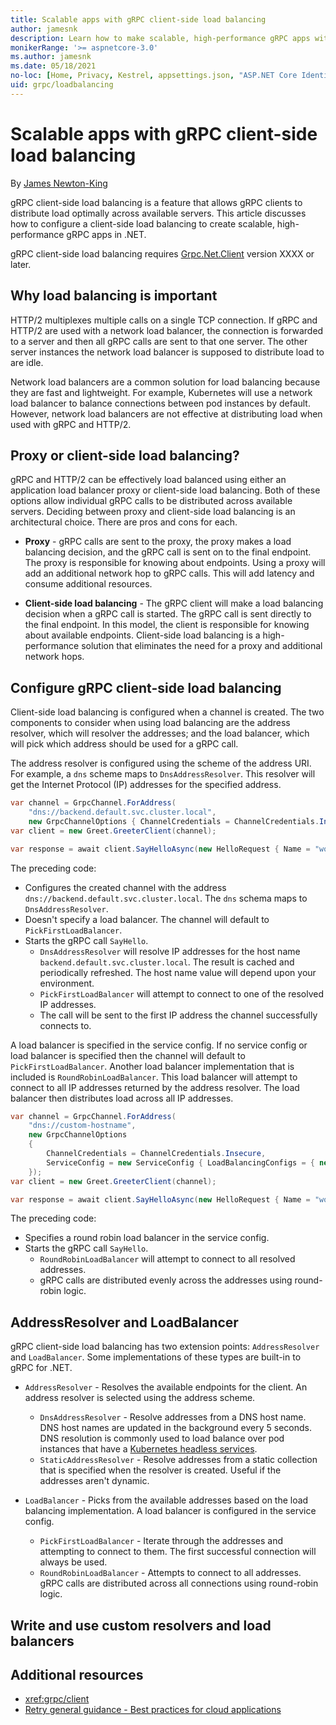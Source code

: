 ```yaml
---
title: Scalable apps with gRPC client-side load balancing
author: jamesnk
description: Learn how to make scalable, high-performance gRPC apps with client-side load balancing in .NET.
monikerRange: '>= aspnetcore-3.0'
ms.author: jamesnk
ms.date: 05/18/2021
no-loc: [Home, Privacy, Kestrel, appsettings.json, "ASP.NET Core Identity", cookie, Cookie, Blazor, "Blazor Server", "Blazor WebAssembly", "Identity", "Let's Encrypt", Razor, SignalR]
uid: grpc/loadbalancing
---
```

# Scalable apps with gRPC client-side load balancing

By [James Newton-King](https://twitter.com/jamesnk)

gRPC client-side load balancing is a feature that allows gRPC clients to distribute load optimally across available servers. This article discusses how to configure a client-side load balancing to create scalable, high-performance gRPC apps in .NET.

gRPC client-side load balancing requires [Grpc.Net.Client](https://www.nuget.org/packages/Grpc.Net.Client) version XXXX or later.

## Why load balancing is important

HTTP/2 multiplexes multiple calls on a single TCP connection. If gRPC and HTTP/2 are used with a network load balancer, the connection is forwarded to a server and then all gRPC calls are sent to that one server. The other server instances the network load balancer is supposed to distribute load to are idle.

Network load balancers are a common solution for load balancing because they are fast and lightweight. For example, Kubernetes will use a network load balancer to balance connections between pod instances by default. However, network load balancers are not effective at distributing load when used with gRPC and HTTP/2.

## Proxy or client-side load balancing?

gRPC and HTTP/2 can be effectively load balanced using either an application load balancer proxy or client-side load balancing. Both of these options allow individual gRPC calls to be distributed across available servers. Deciding between proxy and client-side load balancing is an architectural choice. There are pros and cons for each.

* **Proxy** - gRPC calls are sent to the proxy, the proxy makes a load balancing decision, and the gRPC call is sent on to the final endpoint. The proxy is responsible for knowing about endpoints. Using a proxy will add an additional network hop to gRPC calls. This will add latency and consume additional resources.

* **Client-side load balancing** - The gRPC client will make a load balancing decision when a gRPC call is started. The gRPC call is sent directly to the final endpoint. In this model, the client is responsible for knowing about available endpoints. Client-side load balancing is a high-performance solution that eliminates the need for a proxy and additional network hops.

## Configure gRPC client-side load balancing

Client-side load balancing is configured when a channel is created. The two components to consider when using load balancing are the address resolver, which will resolver the addresses; and the load balancer, which will pick which address should be used for a gRPC call.

The address resolver is configured using the scheme of the address URI. For example, a `dns` scheme maps to `DnsAddressResolver`. This resolver will get the Internet Protocol (IP) addresses for the specified address.

```csharp
var channel = GrpcChannel.ForAddress(
    "dns://backend.default.svc.cluster.local",
    new GrpcChannelOptions { ChannelCredentials = ChannelCredentials.Insecure });
var client = new Greet.GreeterClient(channel);

var response = await client.SayHelloAsync(new HelloRequest { Name = "world" });
```

The preceding code:

* Configures the created channel with the address `dns://backend.default.svc.cluster.local`. The `dns` schema maps to `DnsAddressResolver`.
* Doesn't specify a load balancer. The channel will default to `PickFirstLoadBalancer`.
* Starts the gRPC call `SayHello`.
  * `DnsAddressResolver` will resolve IP addresses for the host name `backend.default.svc.cluster.local`. The result is cached and periodically refreshed. The host name value will depend upon your environment.
  * `PickFirstLoadBalancer` will attempt to connect to one of the resolved IP addresses.
  * The call will be sent to the first IP address the channel successfully connects to.

A load balancer is specified in the service config. If no service config or load balancer is specified then the channel will default to `PickFirstLoadBalancer`. Another load balancer implementation that is included is `RoundRobinLoadBalancer`. This load balancer will attempt to connect to all IP addresses returned by the address resolver. The load balancer then distributes load across all IP addresses.

```csharp
var channel = GrpcChannel.ForAddress(
    "dns://custom-hostname",
    new GrpcChannelOptions
    {
        ChannelCredentials = ChannelCredentials.Insecure,
        ServiceConfig = new ServiceConfig { LoadBalancingConfigs = { new RoundRobinConfig() } }
    });
var client = new Greet.GreeterClient(channel);

var response = await client.SayHelloAsync(new HelloRequest { Name = "world" });
```

The preceding code:

* Specifies a round robin load balancer in the service config.
* Starts the gRPC call `SayHello`.
  * `RoundRobinLoadBalancer` will attempt to connect to all resolved addresses.
  * gRPC calls are distributed evenly across the addresses using round-robin logic.

## AddressResolver and LoadBalancer

gRPC client-side load balancing has two extension points: `AddressResolver` and `LoadBalancer`. Some implementations of these types are built-in to gRPC for .NET.

* `AddressResolver` - Resolves the available endpoints for the client. An address resolver is selected using the address scheme.
  
  * `DnsAddressResolver` - Resolve addresses from a DNS host name. DNS host names are updated in the background every 5 seconds. DNS resolution is commonly used to load balance over pod instances that have a [Kubernetes headless services](https://kubernetes.io/docs/concepts/services-networking/service/#headless-services).
  * `StaticAddressResolver` - Resolve addresses from a static collection that is specified when the resolver is created. Useful if the addresses aren't dynamic.

* `LoadBalancer` - Picks from the available addresses based on the load balancing implementation. A load balancer is configured in the service config.

  * `PickFirstLoadBalancer` - Iterate through the addresses and attempting to connect to them. The first successful connection will always be used.
  * `RoundRobinLoadBalancer` - Attempts to connect to all addresses. gRPC calls are distributed across all connections using round-robin logic.

## Write and use custom resolvers and load balancers



## Additional resources

* <xref:grpc/client>
* [Retry general guidance - Best practices for cloud applications](/azure/architecture/best-practices/transient-faults)
